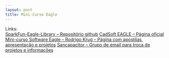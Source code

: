 ```yaml
---
layout: post
title: Mini-Curso Eagle
---
```


Links:  
[SparkFun-Eagle-Library – Repositório github](https://github.com/sparkfun/SparkFun-Eagle-Library)
[CadSoft EAGLE – Página oficial](http://www.cadsoftusa.com/)
[Mini-curso Software Eagle – Rodrigo Krug – Página com apostilas, apresentação e projetos](http://www.rodrigokrug.com/2010/09/mini-curso-software-eagle.html)
[Sancapacitor – Grupo de email para troca de projetos e informações](https://groups.google.com/group/sancapacitor)